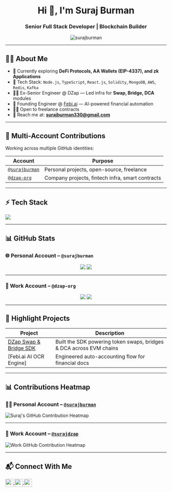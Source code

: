 <h1 align="center">Hi 👋, I'm Suraj Burman</h1>
<h3 align="center">Senior Full Stack Developer | Blockchain Builder</h3>

<p align="center">
  <img src="https://komarev.com/ghpvc/?username=surajburman&label=Profile%20views&color=0e75b6&style=flat" alt="surajburman" />
</p>

---

## 🧑‍💻 About Me

- 🔭 Currently exploring **DeFi Protocols, AA Wallets (EIP-4337), and zk Applications**
- 🧠 Tech Stack: `Node.js`, `TypeScript`, `React.js`, `Solidity`, `MongoDB`, `AWS`, `Redis`, `Kafka`
- 🧑‍💼 Ex-Senior Engineer @ DZap — Led infra for **Swap, Bridge, DCA** modules
- 🚀 Founding Engineer @ [Febi.ai](https://febi.ai) — AI-powered financial automation
- 👨‍💻 Open to freelance contracts
- 📨 Reach me at: **surajburman330@gmail.com**

---

## 🔗 Multi-Account Contributions

Working across multiple GitHub identities:

| Account | Purpose |
|--------|---------|
| [`@surajburman`](https://github.com/suraj7484) | Personal projects, open-source, freelance |
| [`@dzap-org`](https://github.com/surajdzap) | Company projects, fintech infra, smart contracts |

---

## ⚡ Tech Stack

<p align="left">
  <img src="https://skillicons.dev/icons?i=ts,nodejs,react,nextjs,solidity,mongodb,mysql,redis,kafka,docker,aws,figma,git" />
</p>

---

## 📊 GitHub Stats

### 🌐 Personal Account – `@surajburman`

<p align="center">
  <img src="https://github-readme-stats.vercel.app/api?username=suraj7484&show_icons=true&theme=tokyonight&count_private=true" />
  <img src="https://github-readme-streak-stats.herokuapp.com/?user=suraj7484&theme=tokyonight" />
</p>

---

### 🏢 Work Account – `@dzap-org`

<p align="center">
  <img src="https://github-readme-stats.vercel.app/api?username=surajdzap&show_icons=true&theme=tokyonight&count_private=true" />
  <img src="https://github-readme-streak-stats.herokuapp.com/?user=surajdzap&theme=tokyonight" />
</p>

---

## 🚀 Highlight Projects

| Project | Description |
|--------|-------------|
| [DZap Swap & Bridge SDK](https://github.com/DZapIO/dzap-sdk) | Built the SDK powering token swaps, bridges & DCA across EVM chains |
| [Febi.ai AI OCR Engine] | Engineered auto-accounting flow for financial docs |

---

## 📊 Contributions Heatmap

### 👨‍💻 Personal Account – [`@surajburman`](https://github.com/suraj7484)

![Suraj's GitHub Contribution Heatmap](https://github-contributions-api.jogruber.de/v4/suraj7484)

---

### 🏢 Work Account – [`@surajdzap`](https://github.com/surajdzap)

![Work GitHub Contribution Heatmap](https://github-contributions-api.jogruber.de/v4/surajdzap)


---

## 📬 Connect With Me

<p align="left">
  <a href="https://linkedin.com/in/suraj7484" target="blank">
    <img align="center" src="https://cdn.simpleicons.org/linkedin/0A66C2" height="25" width="25" />
  </a>
  <a href="mailto:surajburman330@gmail.com" target="blank">
    <img align="center" src="https://cdn.simpleicons.org/gmail/DD5145" height="25" width="25" />
  </a>
  <a href="https://x.com/Surajburman99" target="_blank">
    <img align="center" src="https://cdn.simpleicons.org/x/000000" height="25" width="25" />
  </a>
</p>
